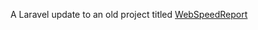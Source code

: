 A Laravel update to an old project titled [WebSpeedReport](https://github.com/bak-george/WebSpeedReport)

